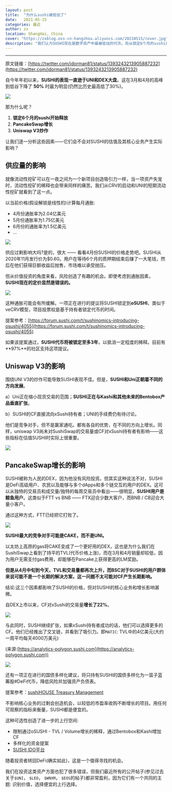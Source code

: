 ```yaml
---
layout: post
title:  "为什么sushi被低估了"
date:   2021-05-15
categories: 最近 
author: zx
location: ShangHai, China
cover: "https://zxblog.oss-cn-hangzhou.aliyuncs.com/20210515/cover.jpg"
description: "我们认为SUSHI现在是数字资产中最被低估的代币。将从锁定6个月的sushi开始释放和PancakeSwap增长以及Uniswap V3炒作来分析"
---
```

---

原文链接：[https://twitter.com/jdorman81/status/1393243213905887232](https://twitter.com/jdorman81/status/1393243213905887232)


自今年年初以来，**SUSHI的表现一直逊于UNI和DEX大盘**。这在3月和4月的高峰到低谷下降了 **50%** 时最为明显(仍然比历史最高低了30%)。

![](https://zxblog.oss-cn-hangzhou.aliyuncs.com/20210515/1.jpg)

那为什么呢？

1. **锁定6个月的sushi开始释放**
2. **PancakeSwap增长**
3. **Uniswap V3炒作**

让我们逐一分析这些因素——它们会不会对SUSHI的估值及其核心业务产生实际影响？

## 供应量的影响

就像流动性挖矿可以在一夜之间为一个新项目创造吸引力一样，当一项资产失宠时，流动性挖矿的稀释也会带来同样的痛苦。我们从CRV的启动和UNI的短期流动性挖矿就看到了这一点。

以当前价格(假设解锁是线性的)计算每月通胀:

- 4月份通胀率为2.04亿美元
- 5月份通胀率为1.75亿美元
- 6月份的通胀率为1.5亿美元
- ...

![](https://zxblog.oss-cn-hangzhou.aliyuncs.com/20210515/2.jpg)

供应过剩影响大吗?是的，很大 —— 看看4月份SUSHI的价格走势吧。SUSHI从2020年11月发行价为$0.60。用户在等待6个月的质押期结束后赚了一大笔钱，然后在他们获得巨额收益后抛售，市场难以承受抛压。

但从价值投资的角度来看，风险创造了有趣的机会。即使考虑到通胀因素，**SUSHI现在的定价显然是错误的。**

![](https://zxblog.oss-cn-hangzhou.aliyuncs.com/20210515/3.jpg)


这种通胀可能会有所缓解。一项正在进行的提议将SUSHI锁定到**oSUSHI**，类似于veCRV模型，项目投票权是基于持有者锁定代币的时间。

提案参考：[https://forum.sushi.com/t/sushinomics-introducing-osushi/4055](https://forum.sushi.com/t/sushinomics-introducing-osushi/4055)

如果该提案通过，**SUSHI代币将被锁定至多3年**，以抵消一定程度的稀释。目前有**97%**的社区支持这项提议。

## Uniswap V3的影响

围绕UNI V3的炒作可能导致SUSHI表现不佳。但是，**SUSHI和Uni正朝着不同的方向发展**。

a）Uni正在缩小现货交易的范围；**SUSHI正在与Kashi和其他未来的Bentobox产品垂直扩张**。

b）SUSHI的CF直接流向xSushi持有者；UNI的手续费仍有待讨论。

他们是竞争对手，但不是赢家通吃。都有各自的优势，在不同的方向上增长。同样，uniswap V3尚未对SushiSwap的交易量或CF对xSushi持有者有影响——这些指标在估值SUSHI时实际上很重要。

![](https://zxblog.oss-cn-hangzhou.aliyuncs.com/20210515/4.png)

## PancakeSwap增长的影响

SUSHI被称为人民的DEX，因为他没有风险投资。但其实这种说法不对，SUSHI是DeFi高级用户、农民以及能够与多个dApps和多个链交互的用户的DEX。这可以从独特的交易员和成交量/独特的每周交易员中看出——很明显，**SUSHI用户是鲸鱼用户**。这类似于FTT vs BNB —— FTX迎合少数大客户，而BNB / CB迎合大量小客户。

通过这种方式，FTT已经把它打败了。

![](https://zxblog.oss-cn-hangzhou.aliyuncs.com/20210515/5.jpg)

**SUSHI最大的竞争对手可能是CAKE，而不是UNI。**

以太坊上高昂的gas将CAKE变成了一个更好用的DEX，这也是为什么我们在SushiSwap上看到了持平的TVL(代币价格上涨)，而在3月和4月销量却较低，因为用户无需支付gas费用，却能够在Pancake上获得更高的LM奖励。

**但是从4月中旬到今天，TVL和交易量都再次上升，而BSC对于SUSHI的用户群体来说可能不是一个长期的解决方案，这一问题不太可能对CF产生长期影响。**

结论:这三个因素都影响了SUSHI的价格，但对SUSHI的核心业务和增长影响甚微。

自DEX上市以来，CF对xSushi的交易量**增长了22%**。

![](https://zxblog.oss-cn-hangzhou.aliyuncs.com/20210515/6.jpg)

与此同时，SUSHI继续扩张，如果xSushi持有者成功的话，他们可以选择更多的CF。他们已经推出了交叉链，并看到了吸引力。即`MATIC`: TVL中的4亿美元(大约一周平均每天4000万美元)

(来源:[https://analytics-polygon.sushi.com](https://analytics-polygon.sushi.com))


![](https://zxblog.oss-cn-hangzhou.aliyuncs.com/20210515/7.jpg)


还有一项正在进行的国债多样化建议，将只持有SUSHI的国债多样化为一篮子蓝筹股#DeFi代币，降低风险并加强资产负债表。

提案参考：[sushiHOUSE Treasury Management](https://snapshot.org/#/sushi/proposal/QmUrmCsmi2dSZ8ytyDSSHnyUQAqYF33YDPeUbUaYuQReg8)

不影响核心业务的过剩会创造机会，以较低的市盈率收购不断增长的项目。用任何可观察的指标来衡量，SUSHI都是便宜的。

这种可选性创造了进一步的上行空间:
- 限制通过oSUSHI - TVL / Volume增长的稀释，通过Bentobox和Kashi增加CF 
- 多样化的资金提案
- [SUSHI IDO平台](https://instantmiso.com/)

随着投资者转回DeFi(确实如此)，这是一个值得寻找的机会。

我们在投资这类资产方面也犯了很多错误，但我们最近所有的公开帖子(参见过去关于`$UNI`， `$LEO`， `$WNXM`， `$EOS`的帖子)都非常盈利，因为它们有一个共同的主题: 识别价值，选择便宜的上行选择。















